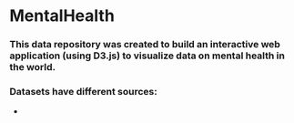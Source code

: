 # MentalHealth

### This data repository was created to build an interactive web application (using D3.js) to visualize data on mental health in the world.
### Datasets have different sources: 
- 
